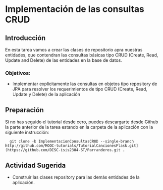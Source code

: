# Implementación de las consultas CRUD

## Introducción
En esta tarea vamos a crear las clases de repositorio apra nuestras entidades, que contendran las consultas básicas tipo CRUD (Create, Read, Update and Delete) de las entidades en la base de datos.

### Objetivos:
-	Implementar explícitamente las consultas en objetos tipo repository de JPA para resolver los requerimientos de tipo CRUD (Create, Read, Update y Delete) de la aplicación

## Preparación

Si no has seguido el tutorial desde cero, puedes descargarte desde Github la parte anterior de la tarea estando en la carpeta de la aplicación con la siguiente instrucción:

```
  git clone -b ImplementacionConsultasCRUD --single-branch http://github.com/MOOC-tutorials/TutorialCancionesFlask.git](https://github.com/DISC-isis2304-ST/Parranderos.git .
```


## Actividad Sugerida

- Construir las clases repository para las demás entidades de la aplicación.
